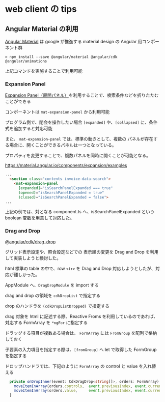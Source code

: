 # web client の tips

## Angular Material の利用

[Angular Material](https://material.angular.io) は google が推進する material design の Angular 用コンポーネント群

```node
> npm install --save @angular/material @angular/cdk @angular/animations
```
上記コマンドを実施することで利用可能

### Expansion Panel

[Expansion Panel（展開パネル）](https://material.angular.io/components/expansion/overview)を利用することで、検索条件などを折りたたむことができる

コンポーネントは `mat-expansion-panel` から利用可能

プログラム側で、閉会を操作したい場合 `[expanded]` や、`[collapsed]` に、条件式を追加すると対応可能

また、 `mat-expansion-panel` では、標準の動きとして、複数の パネルが存在する場合に、開くことができるパネルは一つとなっている。

プロパティを変更することで、複数パネルを同時に開くことが可能となる。

https://material.angular.io/components/expansion/examples

```html
...
  <section class="contents invoice-data-search">
    <mat-expansion-panel
      [expanded]="isSearchPanelExpanded === true"
      (opened)="isSearchPanelExpanded = true"
      (closed)="isSearchPanelExpanded = false">
...
```

上記の例では、対となる component.ts へ、isSearchPanelExpanded という boolean 変数を用意して対応した。

### Drag and Drop

[@angular/cdk/drag-drop](https://material.angular.io/cdk/drag-drop/overview)

グリッド表示設定や、照合設定などでの 表示順の変更を Drag and Drop を利用して実装しようと検討した。

html 標準の table の中で、row `<tr>` を Drag and Drop 対応しようとしたが、対応が難しかった。

AppModule へ、`DragDropModule` を import する

drag and drop の領域を `cdkDropList` で指定する

drop のハンドラを `(cdkDropListDropped)` で指定する

drag 対象を html に記述する際、Reactive Froms を利用しているのであれば、対応する FormArray を `*ngFor` に指定する

ドラッグする項目が複数ある場合は、 `FormArray` には `FromGroup` を配列で格納しておく

子要素の入力項目を指定する際は、`[fromGroup]` へ let で取得した FormGroup を指定する

ドロップハンドラでは、下記のように `FormArray` の control と value を入れ替える

```ts
  private onDropInner(event: CdkDragDrop<string[]>, orders: FormArray) {
    moveItemInArray(orders.controls,  event.previousIndex, event.currentIndex);
    moveItemInArray(orders.value,     event.previousIndex, event.currentIndex);
  }
```